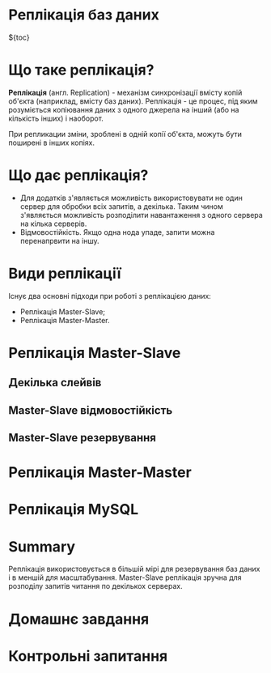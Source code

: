 # Реплікація баз даних

${toc}

# Що таке реплікація?

**Реплікація** (англ. Replication) - механізм синхронізації вмісту копій об'єкта (наприклад, вмісту баз даних). Реплікація - це процес, під яким розуміється копіювання даних з одного джерела на інший (або на кількість інших) і наоборот.

При репликации зміни, зроблені в одній копії об'єкта, можуть бути поширені в інших копіях.

# Що дає реплікація?

- Для додатків з'являється можливість використовувати не один сервер для обробки всіх запитів, а декілька. Таким чином з'являється можливість розподілити навантаження з одного сервера на кілька серверів.
- Відмовостійкість. Якщо одна нода упаде, запити можна перенапрвити на іншу.

# Види реплікації

Існує два основні підходи при роботі з реплікацією даних:

- Реплікація Master-Slave;
- Реплікація Master-Master.

# Реплікація Master-Slave

## Декілька слейвів

## Master-Slave відмовостійкість

## Master-Slave резервування

# Реплікація Master-Master

# Реплікація MySQL

# Summary

Реплікація використовується в більшій мірі для резервування баз даних і в меншій для масштабування. Master-Slave реплікація зручна для розподілу запитів читання по декількох серверах.

# Домашнє завдання

# Контрольні запитання